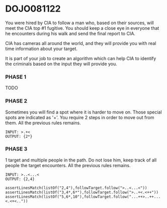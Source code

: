 # DOJO081122
You were hired by CIA to follow a man who, based on their sources, will meet the CIA top #1 fugitive.
You should keep a close eye in everyone that he encounters during his walk and send the final report to CIA.

CIA has cameras all around the world, and they will provide you with real time information about your target.

It is part of your job to create an algorithm which can help CIA to identify the criminals based on the input they will provide you.

### PHASE 1
TODO

### PHASE 2
Sometimes you will find a spot where it is harder to move on. Those special spots are indicated as '+'.
You require 2 steps in order to move out from them.
All the previous rules remains.

```
INPUT: >.+< 
OUTPUT: {2*}
```

### PHASE 3
1 target and multiple people in the path. Do not lose him, keep track of all people the target encounters.
All the previous rules remains.

```
INPUT: >..<...< 
OUTPUT: {2,4}

assertLinesMatch(listOf("2,4"),followTarget.follow(">..<...<"))
assertLinesMatch(listOf("3,4*,6*"),followTarget.follow(">..+<.<++"))
assertLinesMatch(listOf("5,6*,10"),followTarget.follow("...++>..++...<.<+<.."))
```
